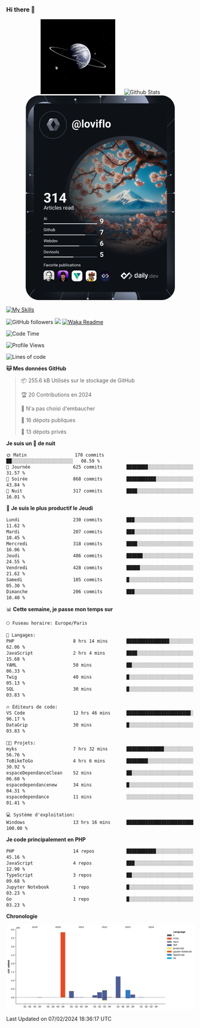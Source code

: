 ### Hi there 👋

<p align="center">
  <img src="https://github.com/Loviflo/Loviflo/blob/main/img/portrait.jpg" alt="Loviflo" height="200" style="margin-right: 20px"/>
  <img src="https://github-readme-stats.vercel.app/api?username=Loviflo&show_icons=true&theme=graywhite" alt="Github Stats" />
  <a href="https://app.daily.dev/loviflo"><img src="https://github.com/loviflo/loviflo/blob/main/devcard.svg" width="400" alt="Loviflo's Dev Card"/></a>
</p>

[![My Skills](https://skillicons.dev/icons?i=php,laravel,symfony,dotnet,cs,nodejs,mysql,postgres,js,ts,html,css,sass,angular,react,electron,docker,webpack,vscode,figma,git,github,gitlab,nginx,postman&perline=5)](https://skillicons.dev)

![GitHub followers](https://img.shields.io/github/followers/Loviflo?label=Follow&style=social)
![](https://visitor-badge.glitch.me/badge?page_id=Loviflo.Loviflo)
[![Waka Readme](https://github.com/Loviflo/Loviflo/actions/workflows/update-stats.yml/badge.svg)](https://github.com/Loviflo/Loviflo/actions/workflows/update-stats.yml)

<!--START_SECTION:waka-->
![Code Time](http://img.shields.io/badge/Code%20Time-1%2C858%20hrs%202%20mins-blue)

![Profile Views](http://img.shields.io/badge/Vues%20du%20profil-0-blue)

![Lines of code](https://img.shields.io/badge/Depuis%20Hello%20World%2C%20j%27ai%20%C3%A9crit-6.9%20million%20Lignes%20de%20code-blue)

**🐱 Mes données GitHub** 

> 📦 255.6 kB Utilisés sur le stockage de GitHub 
 > 
> 🏆 20 Contributions en 2024
 > 
> 🚫 N'a pas choisi d'embaucher
 > 
> 📜 16 dépots publiques 
 > 
> 🔑 13 dépots privés 
 > 
**Je suis un 🦉 de nuit** 

```text
🌞 Matin                  170 commits         ██░░░░░░░░░░░░░░░░░░░░░░░   08.59 % 
🌆 Journée                625 commits         ████████░░░░░░░░░░░░░░░░░   31.57 % 
🌃 Soirée                 868 commits         ███████████░░░░░░░░░░░░░░   43.84 % 
🌙 Nuit                   317 commits         ████░░░░░░░░░░░░░░░░░░░░░   16.01 % 
```
📅 **Je suis le plus productif le Jeudi** 

```text
Lundi                    230 commits         ███░░░░░░░░░░░░░░░░░░░░░░   11.62 % 
Mardi                    207 commits         ███░░░░░░░░░░░░░░░░░░░░░░   10.45 % 
Mercredi                 318 commits         ████░░░░░░░░░░░░░░░░░░░░░   16.06 % 
Jeudi                    486 commits         ██████░░░░░░░░░░░░░░░░░░░   24.55 % 
Vendredi                 428 commits         █████░░░░░░░░░░░░░░░░░░░░   21.62 % 
Samedi                   105 commits         █░░░░░░░░░░░░░░░░░░░░░░░░   05.30 % 
Dimanche                 206 commits         ███░░░░░░░░░░░░░░░░░░░░░░   10.40 % 
```


📊 **Cette semaine, je passe mon temps sur** 

```text
🕑︎ Fuseau horaire: Europe/Paris

💬 Langages: 
PHP                      8 hrs 14 mins       ████████████████░░░░░░░░░   62.06 % 
JavaScript               2 hrs 4 mins        ████░░░░░░░░░░░░░░░░░░░░░   15.68 % 
YAML                     50 mins             ██░░░░░░░░░░░░░░░░░░░░░░░   06.33 % 
Twig                     40 mins             █░░░░░░░░░░░░░░░░░░░░░░░░   05.13 % 
SQL                      30 mins             █░░░░░░░░░░░░░░░░░░░░░░░░   03.83 % 

🔥 Éditeurs de code: 
VS Code                  12 hrs 46 mins      ████████████████████████░   96.17 % 
DataGrip                 30 mins             █░░░░░░░░░░░░░░░░░░░░░░░░   03.83 % 

🐱‍💻 Projets: 
myks                     7 hrs 32 mins       ██████████████░░░░░░░░░░░   56.76 % 
ToBikeToGo               4 hrs 6 mins        ████████░░░░░░░░░░░░░░░░░   30.92 % 
espaceDependanceClean    52 mins             ██░░░░░░░░░░░░░░░░░░░░░░░   06.60 % 
espacedependancenew      34 mins             █░░░░░░░░░░░░░░░░░░░░░░░░   04.31 % 
espacedependance         11 mins             ░░░░░░░░░░░░░░░░░░░░░░░░░   01.41 % 

💻 Système d'exploitation: 
Windows                  13 hrs 16 mins      █████████████████████████   100.00 % 
```

**Je code principalement en PHP** 

```text
PHP                      14 repos            ███████████░░░░░░░░░░░░░░   45.16 % 
JavaScript               4 repos             ███░░░░░░░░░░░░░░░░░░░░░░   12.90 % 
TypeScript               3 repos             ██░░░░░░░░░░░░░░░░░░░░░░░   09.68 % 
Jupyter Notebook         1 repo              █░░░░░░░░░░░░░░░░░░░░░░░░   03.23 % 
Go                       1 repo              █░░░░░░░░░░░░░░░░░░░░░░░░   03.23 % 
```



**Chronologie**

![Lines of Code chart](https://raw.githubusercontent.com/Loviflo/Loviflo/main/assets/bar_graph.png)


 Last Updated on 07/02/2024 18:36:17 UTC
<!--END_SECTION:waka-->

